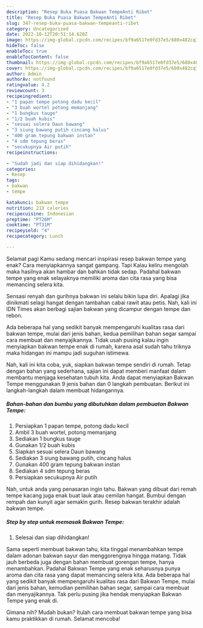 ```yaml
---
description: "Resep Buka Puasa Bakwan TempeAnti Ribet"
title: "Resep Buka Puasa Bakwan TempeAnti Ribet"
slug: 347-resep-buka-puasa-bakwan-tempeanti-ribet
category: Uncategorized
date: 2022-10-12T20:51:14.620Z
image: https://img-global.cpcdn.com/recipes/bf9a6517e0fd37e5/680x482cq70/bakwan-tempe-foto-resep-utama.jpg
hideToc: false
enableToc: true
enableTocContent: false
thumbnail: https://img-global.cpcdn.com/recipes/bf9a6517e0fd37e5/680x482cq70/bakwan-tempe-foto-resep-utama.jpg
cover: https://img-global.cpcdn.com/recipes/bf9a6517e0fd37e5/680x482cq70/bakwan-tempe-foto-resep-utama.jpg
author: Admin
authorAv: notfound
ratingvalue: 4.2
reviewcount: 3
recipeingredient:
- "1 papan tempe potong dadu kecil"
- "3 buah wortel potong memanjang"
- "1 bungkus tauge"
- "1/2 buah kubis"
- "sesuai selera Daun bawang"
- "3 siung bawang putih cincang halus"
- "400 gram tepung bakwan instan"
- "4 sdm tepung beras"
- "secukupnya Air putih"
recipeinstructions:

- "Sudah jadi dan siap dihidangkan!"
categories:
- Resep
tags:
- bakwan
- tempe

katakunci: bakwan tempe 
nutrition: 213 calories
recipecuisine: Indonesian
preptime: "PT26M"
cooktime: "PT31M"
recipeyield: "4"
recipecategory: Lunch

---
```



Selamat pagi Kamu sedang mencari inspirasi resep bakwan tempe yang enak? Cara menyiapkannya sangat gampang. Tapi Kalau keliru mengolah maka hasilnya akan hambar dan bahkan tidak sedap. Padahal bakwan tempe yang enak selayaknya memiliki aroma dan cita rasa yang bisa memancing selera kita.


Sensasi renyah dan gurihnya bakwan ini selalu bikin lupa diri. Apalagi jika dinikmati selagi hangat dengan tambahan cabai rawit atau petis. Nah, kali ini IDN Times akan berbagi sajian bakwan yang dicampur dengan tempe dan rebon.

Ada beberapa hal yang sedikit banyak mempengaruhi kualitas rasa dari bakwan tempe, mulai dari jenis bahan, kedua pemilihan bahan segar sampai cara membuat dan menyajikannya. Tidak usah pusing kalau ingin menyiapkan bakwan tempe enak di rumah, karena asal sudah tahu triknya maka hidangan ini mampu jadi suguhan istimewa.


Nah, kali ini kita coba, yuk, siapkan bakwan tempe sendiri di rumah. Tetap dengan bahan yang sederhana, sajian ini dapat memberi manfaat dalam membantu menjaga kesehatan tubuh kita. Anda dapat menyiapkan Bakwan Tempe menggunakan 9 jenis bahan dan 0 langkah pembuatan. Berikut ini langkah-langkah dalam membuat hidangannya.

<!--inarticleads1-->

##### Bahan-bahan dan bumbu yang dibutuhkan dalam pembuatan Bakwan Tempe:

1. Persiapkan 1 papan tempe, potong dadu kecil
1. Ambil 3 buah wortel, potong memanjang
1. Sediakan 1 bungkus tauge
1. Gunakan 1/2 buah kubis
1. Siapkan sesuai selera Daun bawang
1. Sediakan 3 siung bawang putih, cincang halus
1. Gunakan 400 gram tepung bakwan instan
1. Sediakan 4 sdm tepung beras
1. Persiapkan secukupnya Air putih


Nah, untuk anda yang penasaran ingin tahu. Bakwan yang dibuat dari remah tempe kacang juga enak buat lauk atau cemilan hangat. Bumbui dengan rempah dan kunyit agar semakin gurih. Resep bakwan terakhir adalah bakwan tempe. 

<!--inarticleads2-->

##### Step by step untuk memasak Bakwan Tempe:


1. Selesai dan siap dihidangkan!

Sama seperti membuat bakwan tahu, kita tinggal menambahkan tempe dalam adonan bakwan sayur dan menggorengnya hingga matang. Tidak jauh berbeda juga dengan bahan membuat gorengan tempe, hanya menambahkan. Padahal Bakwan Tempe yang enak seharusnya punya aroma dan cita rasa yang dapat memancing selera kita. Ada beberapa hal yang sedikit banyak mempengaruhi kualitas rasa dari Bakwan Tempe, mulai dari jenis bahan, kemudian pemilihan bahan segar, sampai cara membuat dan menyajikannya. Tak perlu pusing jika hendak menyiapkan Bakwan Tempe yang enak di. 

Gimana nih? Mudah bukan? Itulah cara membuat bakwan tempe yang bisa kamu praktikkan di rumah. Selamat mencoba!
